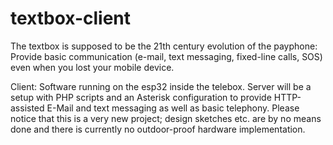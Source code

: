 # textbox-client
The textbox is supposed to be the 21th century evolution of the payphone: Provide basic communication (e-mail, text messaging, fixed-line calls, SOS) even when you lost your mobile device.

Client: Software running on the esp32 inside the telebox. Server will be a setup with PHP scripts and an Asterisk configuration to provide HTTP-assisted E-Mail and text messaging as well as basic telephony. Please notice that this is a very new project; design sketches etc. are by no means done and there is currently no outdoor-proof hardware implementation.
